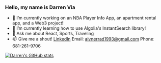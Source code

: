 ### Hello, my name is Darren Via

- 🔭 I’m currently working on an NBA Player Info App, an apartment rental app, and a Web3 project!
- 🌱 I’m currently learning how to use Algolia's InstantSearch library!
- 💬 Ask me about React, Sports, Traveling
- 📫 Give me a shout! [LinkedIn](https://www.linkedin.com/in/darren-via-ii-552667159/) Email: <aivnerrad1993@gmail.com> Phone: 681-261-9706

[![Darren's GitHub stats](https://github-readme-stats.vercel.app/api?username=aivnerrad)](https://github.com/aivnerrad/github-readme-stats)
